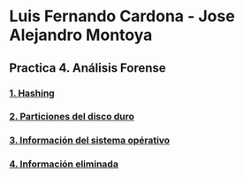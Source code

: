 # Luis Fernando Cardona - Jose Alejandro Montoya
## Practica 4. Análisis Forense

### [1. Hashing](https://github.com/Almontoya02/Lab4-Ciberseguridad/tree/master/hashing)

### [2. Particiones del disco duro](https://github.com/Almontoya02/Lab4-Ciberseguridad/tree/master/OSFMount)

### [3. Información del sistema opérativo](https://github.com/Almontoya02/Lab4-Ciberseguridad/tree/master/autopsy)

### [4. Información eliminada](https://github.com/Almontoya02/Lab4-Ciberseguridad/tree/master/PhotoRec)
